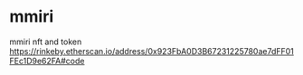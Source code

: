 # mmiri
mmiri nft and token
https://rinkeby.etherscan.io/address/0x923FbA0D3B67231225780ae7dFF01FEc1D9e62FA#code
